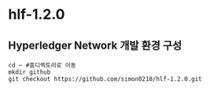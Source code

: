 # hlf-1.2.0

## Hyperledger Network 개발 환경 구성
```
cd ~ #홈디렉토리로 이동
mkdir github
git checkout https://github.com/simon0210/hlf-1.2.0.git
